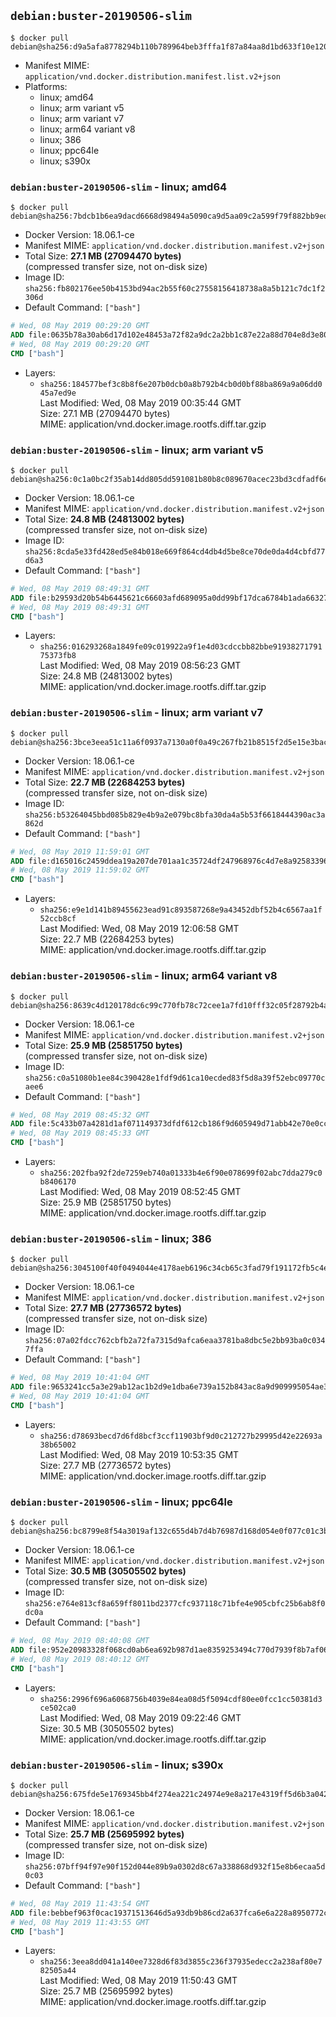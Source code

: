 ## `debian:buster-20190506-slim`

```console
$ docker pull debian@sha256:d9a5afa8778294b110b789964beb3fffa1f87a84aa8d1bd633f10e120813e067
```

-	Manifest MIME: `application/vnd.docker.distribution.manifest.list.v2+json`
-	Platforms:
	-	linux; amd64
	-	linux; arm variant v5
	-	linux; arm variant v7
	-	linux; arm64 variant v8
	-	linux; 386
	-	linux; ppc64le
	-	linux; s390x

### `debian:buster-20190506-slim` - linux; amd64

```console
$ docker pull debian@sha256:7bdcb1b6ea9dacd6668d98494a5090ca9d5aa09c2a599f79f882bb9ed09862a0
```

-	Docker Version: 18.06.1-ce
-	Manifest MIME: `application/vnd.docker.distribution.manifest.v2+json`
-	Total Size: **27.1 MB (27094470 bytes)**  
	(compressed transfer size, not on-disk size)
-	Image ID: `sha256:fb802176ee50b4153bd94ac2b55f60c27558156418738a8a5b121c7dc1f2306d`
-	Default Command: `["bash"]`

```dockerfile
# Wed, 08 May 2019 00:29:20 GMT
ADD file:0635b78a30ab6d17d102e48453a72f82a9dc2a2bb1c87e22a88d704e8d3e803e in / 
# Wed, 08 May 2019 00:29:20 GMT
CMD ["bash"]
```

-	Layers:
	-	`sha256:184577bef3c8b8f6e207b0dcb0a8b792b4cb0d0bf88ba869a9a06dd045a7ed9e`  
		Last Modified: Wed, 08 May 2019 00:35:44 GMT  
		Size: 27.1 MB (27094470 bytes)  
		MIME: application/vnd.docker.image.rootfs.diff.tar.gzip

### `debian:buster-20190506-slim` - linux; arm variant v5

```console
$ docker pull debian@sha256:0c1a0bc2f35ab14dd805dd591081b80b8c089670acec23bd3cdfadf6eddb4980
```

-	Docker Version: 18.06.1-ce
-	Manifest MIME: `application/vnd.docker.distribution.manifest.v2+json`
-	Total Size: **24.8 MB (24813002 bytes)**  
	(compressed transfer size, not on-disk size)
-	Image ID: `sha256:8cda5e33fd428ed5e84b018e669f864cd4db4d5be8ce70de0da4d4cbfd77d6a3`
-	Default Command: `["bash"]`

```dockerfile
# Wed, 08 May 2019 08:49:31 GMT
ADD file:b29593d20b54b6445621c66603afd689095a0dd99bf17dca6784b1ada6632754 in / 
# Wed, 08 May 2019 08:49:31 GMT
CMD ["bash"]
```

-	Layers:
	-	`sha256:016293268a1849fe09c019922a9f1e4d03cdccbb82bbe9193827179175373fb8`  
		Last Modified: Wed, 08 May 2019 08:56:23 GMT  
		Size: 24.8 MB (24813002 bytes)  
		MIME: application/vnd.docker.image.rootfs.diff.tar.gzip

### `debian:buster-20190506-slim` - linux; arm variant v7

```console
$ docker pull debian@sha256:3bce3eea51c11a6f0937a7130a0f0a49c267fb21b8515f2d5e15e3bac4ca7155
```

-	Docker Version: 18.06.1-ce
-	Manifest MIME: `application/vnd.docker.distribution.manifest.v2+json`
-	Total Size: **22.7 MB (22684253 bytes)**  
	(compressed transfer size, not on-disk size)
-	Image ID: `sha256:b53264045bbd085b829e4b9a2e079bc8bfa30da4a5b53f6618444390ac3a862d`
-	Default Command: `["bash"]`

```dockerfile
# Wed, 08 May 2019 11:59:01 GMT
ADD file:d165016c2459ddea19a207de701aa1c35724df247968976c4d7e8a925833968b in / 
# Wed, 08 May 2019 11:59:02 GMT
CMD ["bash"]
```

-	Layers:
	-	`sha256:e9e1d141b89455623ead91c893587268e9a43452dbf52b4c6567aa1f52ccb8cf`  
		Last Modified: Wed, 08 May 2019 12:06:58 GMT  
		Size: 22.7 MB (22684253 bytes)  
		MIME: application/vnd.docker.image.rootfs.diff.tar.gzip

### `debian:buster-20190506-slim` - linux; arm64 variant v8

```console
$ docker pull debian@sha256:8639c4d120178dc6c99c770fb78c72cee1a7fd10fff32c05f28792b4a8a9574e
```

-	Docker Version: 18.06.1-ce
-	Manifest MIME: `application/vnd.docker.distribution.manifest.v2+json`
-	Total Size: **25.9 MB (25851750 bytes)**  
	(compressed transfer size, not on-disk size)
-	Image ID: `sha256:c0a51080b1ee84c390428e1fdf9d61ca10ecded83f5d8a39f52ebc09770caee6`
-	Default Command: `["bash"]`

```dockerfile
# Wed, 08 May 2019 08:45:32 GMT
ADD file:5c433b07a4281d1af071149373dfdf612cb186f9d605949d71abb42e70e0cc07 in / 
# Wed, 08 May 2019 08:45:33 GMT
CMD ["bash"]
```

-	Layers:
	-	`sha256:202fba92f2de7259eb740a01333b4e6f90e078699f02abc7dda279c0b8406170`  
		Last Modified: Wed, 08 May 2019 08:52:45 GMT  
		Size: 25.9 MB (25851750 bytes)  
		MIME: application/vnd.docker.image.rootfs.diff.tar.gzip

### `debian:buster-20190506-slim` - linux; 386

```console
$ docker pull debian@sha256:3045100f40f0494044e4178aeb6196c34cb65c3fad79f191172fb5c4e8df167d
```

-	Docker Version: 18.06.1-ce
-	Manifest MIME: `application/vnd.docker.distribution.manifest.v2+json`
-	Total Size: **27.7 MB (27736572 bytes)**  
	(compressed transfer size, not on-disk size)
-	Image ID: `sha256:07a02fdcc762cbfb2a72fa7315d9afca6eaa3781ba8dbc5e2bb93ba0c0347ffa`
-	Default Command: `["bash"]`

```dockerfile
# Wed, 08 May 2019 10:41:04 GMT
ADD file:9653241cc5a3e29ab12ac1b2d9e1dba6e739a152b843ac8a9d909995054ae30f in / 
# Wed, 08 May 2019 10:41:04 GMT
CMD ["bash"]
```

-	Layers:
	-	`sha256:d78693becd7d6fd8bcf3ccf11903bf9d0c212727b29995d42e22693a38b65002`  
		Last Modified: Wed, 08 May 2019 10:53:35 GMT  
		Size: 27.7 MB (27736572 bytes)  
		MIME: application/vnd.docker.image.rootfs.diff.tar.gzip

### `debian:buster-20190506-slim` - linux; ppc64le

```console
$ docker pull debian@sha256:bc8799e8f54a3019af132c655d4b7d4b76987d168d054e0f077c01c3bbfc4799
```

-	Docker Version: 18.06.1-ce
-	Manifest MIME: `application/vnd.docker.distribution.manifest.v2+json`
-	Total Size: **30.5 MB (30505502 bytes)**  
	(compressed transfer size, not on-disk size)
-	Image ID: `sha256:e764e813cf8a659ff8011bd2377cfc937118c71bfe4e905cbfc25b6ab8f0dc0a`
-	Default Command: `["bash"]`

```dockerfile
# Wed, 08 May 2019 08:40:08 GMT
ADD file:952e20983328f068cd0ab6ea692b987d1ae8359253494c770d7939f8b7af06c3 in / 
# Wed, 08 May 2019 08:40:12 GMT
CMD ["bash"]
```

-	Layers:
	-	`sha256:2996f696a6068756b4039e84ea08d5f5094cdf80ee0fcc1cc50381d3ce502ca0`  
		Last Modified: Wed, 08 May 2019 09:22:46 GMT  
		Size: 30.5 MB (30505502 bytes)  
		MIME: application/vnd.docker.image.rootfs.diff.tar.gzip

### `debian:buster-20190506-slim` - linux; s390x

```console
$ docker pull debian@sha256:675fde5e1769345bb4f274ea221c24974e9e8a217e4319ff5d6b3a042c7390fb
```

-	Docker Version: 18.06.1-ce
-	Manifest MIME: `application/vnd.docker.distribution.manifest.v2+json`
-	Total Size: **25.7 MB (25695992 bytes)**  
	(compressed transfer size, not on-disk size)
-	Image ID: `sha256:07bff94f97e90f152d044e89b9a0302d8c67a338868d932f15e8b6ecaa5d0c03`
-	Default Command: `["bash"]`

```dockerfile
# Wed, 08 May 2019 11:43:54 GMT
ADD file:bebbef963f0cac19371513646d5a93db9b86cd2a637fca6e6a228a8950772cf2 in / 
# Wed, 08 May 2019 11:43:55 GMT
CMD ["bash"]
```

-	Layers:
	-	`sha256:3eea8dd041a140ee7328d6f83d3855c236f37935edecc2a238af80e782505a44`  
		Last Modified: Wed, 08 May 2019 11:50:43 GMT  
		Size: 25.7 MB (25695992 bytes)  
		MIME: application/vnd.docker.image.rootfs.diff.tar.gzip
